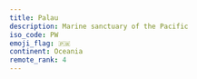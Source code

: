 ```yaml
---
title: Palau
description: Marine sanctuary of the Pacific
iso_code: PW
emoji_flag: 🇵🇼
continent: Oceania
remote_rank: 4
---
```

